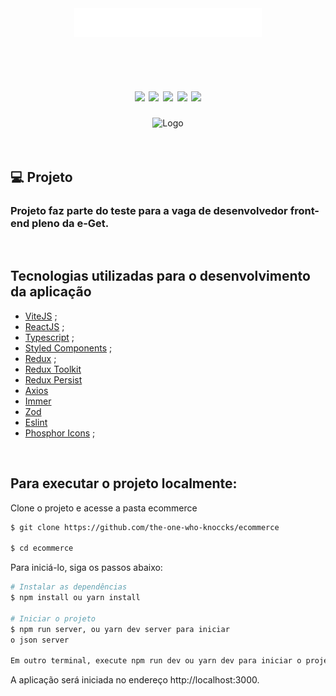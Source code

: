 


<div align='center'>
  <img width="300px" src="src/assets/images/logo.png" alt="Logo">
</div>
</br>
</br>

<h1 align="center">

<img src="https://img.shields.io/badge/Yarn-2C8EBB?style=for-the-badge&logo=yarn&logoColor=white"/>
<img src="https://img.shields.io/badge/React-20232A?style=for-the-badge&logo=react&logoColor=61DAFB"/>
<img src="https://img.shields.io/badge/TypeScript-007ACC?style=for-the-badge&logo=typescript&logoColor=white"/>
<img src="https://img.shields.io/badge/Redux-593D88?style=for-the-badge&logo=redux&logoColor=white"/>
<img src="https://img.shields.io/badge/styled--components-DB7093?style=for-the-badge&logo=styled-components&logoColor=white"/>

</h1>

<div align='center'>
  <img  src="src/assets/preview/prev.gif" alt="Logo">
</div>
</br>
</br>







 ## 💻 Projeto
 
### Projeto faz parte do teste para a vaga de desenvolvedor front-end pleno da e-Get.
</br>


 ##  Tecnologias utilizadas para o desenvolvimento da aplicação

- [ViteJS](https://vitejs.dev/) ;
- [ReactJS](https://pt-br.reactjs.org/) ;
- [Typescript](https://www.typescriptlang.org/) ;
- [Styled Components](https://styled-components.com/) ;
- [Redux](https://redux.js.org/) ;
- [Redux Toolkit](https://redux-toolkit.js.org/)
- [Redux Persist](https://www.npmjs.com/package/redux-persist)
- [Axios](https://axios-http.com/docs/intro)
- [Immer](https://axios-http.com/docs/intro)
- [Zod](https://axios-http.com/docs/intro)
- [Eslint](https://eslint.org/)
- [Phosphor Icons](https://phosphoricons.com/) ;

</br>


## Para executar o projeto localmente:

Clone o projeto e acesse a pasta 
ecommerce

```bash
$ git clone https://github.com/the-one-who-knoccks/ecommerce

$ cd ecommerce

```
Para iniciá-lo, siga os passos abaixo:
```bash
# Instalar as dependências
$ npm install ou yarn install

# Iniciar o projeto
$ npm run server, ou yarn dev server para iniciar
o json server

Em outro terminal, execute npm run dev ou yarn dev para iniciar o projeto
```
A aplicação será iniciada no endereço http://localhost:3000.

<br/>








	